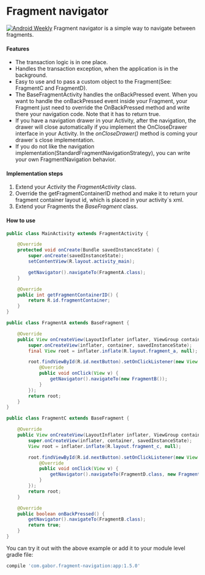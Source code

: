 # Fragment navigator
[![Android Weekly](https://img.shields.io/badge/Android%20Weekly-246-lightgrey.svg)](http://androidweekly.net/issues/issue-246) 
Fragment navigator is a simple way to navigate between fragments.

#### Features
- The transaction logic is in one place.
- Handles the transaction exception, when the application is in the background.
- Easy to use and to pass a custom object to the Fragment(See: FragmentC and FragmentD).
- The BaseFragmentActivity handles the onBackPressed event. When you want to handle the onBackPressed event inside your Fragment, your Fragment just need to override the OnBackPressed method and write there your navigation code. Note that it has to return true.
- If you have a navigation drawer in your Activity, after the navigation, the drawer will close automatically if you implement the OnCloseDrawer interface in your Activity. In the *onCloseDrawer()* method is coming your drawer`s close implementation.
- If you do not like the navigation implementation(StandardFragmentNavigationStrategy), you can write your own FragmentNavigation behavior.

#### Implementation steps
1. Extend your *Activity* the *FragmentActivity* class.
2. Override the getFragmentContainerID method and make it to return your fragment container layout id, which is placed in your activity`s xml.
3. Extend your Fragments the *BaseFragment* class.

#### How to use

```java
public class MainActivity extends FragmentActivity {

    @Override
    protected void onCreate(Bundle savedInstanceState) {
        super.onCreate(savedInstanceState);
        setContentView(R.layout.activity_main);

        getNavigator().navigateTo(FragmentA.class);
    }

    @Override
    public int getFragmentContainerID() {
        return R.id.fragmentContainer;
    }
}
```

```java
public class FragmentA extends BaseFragment {

    @Override
    public View onCreateView(LayoutInflater inflater, ViewGroup container, Bundle savedInstanceState) {
        super.onCreateView(inflater, container, savedInstanceState);
        final View root = inflater.inflate(R.layout.fragment_a, null);

        root.findViewById(R.id.nextButton).setOnClickListener(new View.OnClickListener() {
            @Override
            public void onClick(View v) {
                getNavigator().navigateTo(new FragmentB());
            }
        });
        return root;
    }
}
```

```java
public class FragmentC extends BaseFragment {

    @Override
    public View onCreateView(LayoutInflater inflater, ViewGroup container, Bundle savedInstanceState) {
        super.onCreateView(inflater, container, savedInstanceState);
        View root = inflater.inflate(R.layout.fragment_c, null);

        root.findViewById(R.id.nextButton).setOnClickListener(new View.OnClickListener() {
            @Override
            public void onClick(View v) {
                getNavigator().navigateTo(FragmentD.class, new FragmentDBehavior2());
            }
        });
        return root;
    }

    @Override
    public boolean onBackPressed() {
        getNavigator().navigateTo(FragmentB.class);
        return true;
    }
}
```

You can try it out with the above example or add it to your module level gradle file:

```gradle
compile 'com.gabor.fragment-navigation:app:1.5.0'
```
